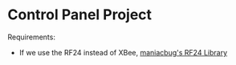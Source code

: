# Control Panel Project

Requirements:

* If we use the RF24 instead of XBee, [maniacbug's RF24 Library](https://github.com/maniacbug/RF24)